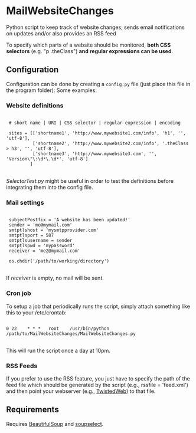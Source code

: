 # MailWebsiteChanges

Python script to keep track of website changes; sends email notifications on updates and/or also provides an RSS feed

To specify which parts of a website should be monitored, <b>both CSS selectors</b> (e.g. "p .theClass") <b>and regular expressions can be used</b>.

## Configuration
Configuration can be done by creating a <code>config.py</code> file (just place this file in the program folder):
Some examples:

### Website definitions
<pre>
<code>
 # short name | URI | CSS selector | regular expression | encoding

 sites = [['shortname1', 'http://www.mywebsite1.com/info', 'h1', '', 'utf-8'],
          ['shortname2', 'http://www.mywebsite2.com/info', '.theClass > h3', '', 'utf-8'],
          ['shortname3', 'http://www.mywebsite3.com', '', 'Version\"\:\d*\.\d*', 'utf-8']
         ]
</code>
</pre>

<em>SelectorTest.py</em> might be useful in order to test the definitions before integrating them into the config file.

### Mail settings
<pre>
<code>
 subjectPostfix = 'A website has been updated!'
 sender = 'me@mymail.com'
 smtptlshost = 'mysmtpprovider.com'
 smtptlsport = 587
 smtptlsusername = sender
 smtptlspwd = 'mypassword'
 receiver = 'me2@mymail.com'

 os.chdir('/path/to/working/directory')
</code>
</pre>

If <em>receiver</em> is empty, no mail will be sent.

### Cron job
To setup a job that periodically runs the script, simply attach something like this to your /etc/crontab:
<pre>
<code>
0 22	* * *	root	/usr/bin/python /path/to/MailWebsiteChanges/MailWebsiteChanges.py
</code>
</pre>
This will run the script once a day at 10pm.

### RSS Feeds
If you prefer to use the RSS feature, you just have to specify the path of the feed file which should be generated by the script (e.g., rssfile = 'feed.xml') and then point your webserver (e.g., <a href="http://twistedmatrix.com/trac/wiki/TwistedWeb">TwistedWeb</a>) to that file.


## Requirements
Requires <a href="http://www.crummy.com/software/BeautifulSoup/">BeautifulSoup</a> and <a href="http://code.google.com/p/soupselect/">soupselect</a>.

